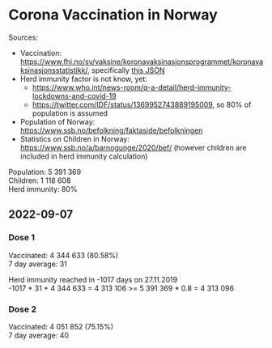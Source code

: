 # Corona Vaccination in Norway

Sources:

- Vaccination: <https://www.fhi.no/sv/vaksine/koronavaksinasjonsprogrammet/koronavaksinasjonsstatistikk/>, specifically [this JSON](https://www.fhi.no/api/chartdata/api/99119)
- Herd immunity factor is not know, yet:
  - <https://www.who.int/news-room/q-a-detail/herd-immunity-lockdowns-and-covid-19>
  - <https://twitter.com/IDF/status/1369952743889195009>, so 80% of population is assumed
- Population of Norway: <https://www.ssb.no/befolkning/faktaside/befolkningen>
- Statistics on Children in Norway: https://www.ssb.no/a/barnogunge/2020/bef/ (however children are included in herd immunity calculation)

Population: 5 391 369  
Children: 1 118 608  
Herd immunity: 80%  

## 2022-09-07

### Dose 1

Vaccinated: 4 344 633 (80.58%)  
7 day average: 31

Herd immunity reached in -1017 days on 27.11.2019  
-1017 * 31 + 4 344 633 = 4 313 106 >= 5 391 369 * 0.8 = 4 313 096

### Dose 2

Vaccinated: 4 051 852 (75.15%)  
7 day average: 40

